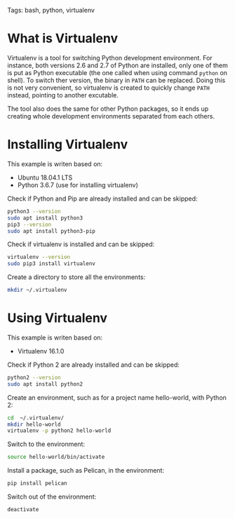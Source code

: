 Tags: bash, python, virtualenv

# What is Virtualenv

Virtualenv is a tool for switching Python development environment. For instance, both versions 2.6 and 2.7 of Python are installed, only one of them is put as Python executable (the one called when using command `python` on shell). To switch ther version, the binary in `PATH` can be replaced. Doing this is not very convenient, so virtualenv is created to quickly change `PATH` instead, pointing to another excutable.

The tool also does the same for other Python packages, so it ends up creating whole development environments separated from each others.

# Installing Virtualenv

This example is writen based on:

- Ubuntu 18.04.1 LTS
- Python 3.6.7 (use for installing virtualenv)

Check if Python and Pip are already installed and can be skipped:

```bash
python3 --version
sudo apt install python3
pip3 --version
sudo apt install python3-pip
```

Check if virtualenv is installed and can be skipped:

```bash
virtualenv --version
sudo pip3 install virtualenv
```

Create a directory to store all the environments:

```bash
mkdir ~/.virtualenv
```

# Using Virtualenv

This example is writen based on:

- Virtualenv 16.1.0

Check if Python 2 are already installed and can be skipped:
```bash
python2 --version
sudo apt install python2
```

Create an environment, such as for a project name hello-world, with Python 2:

```bash
cd  ~/.virtualenv/
mkdir hello-world
virtualenv -p python2 hello-world
```

Switch to the environment:

```bash
source hello-world/bin/activate
```

Install a package, such as Pelican, in the environment:

```bash
pip install pelican
```

Switch out of the environment:

```bash
deactivate
```
